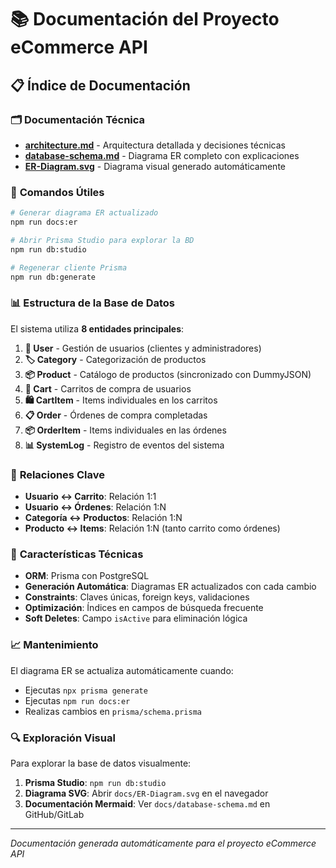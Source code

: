 # 📚 Documentación del Proyecto eCommerce API

## 📋 Índice de Documentación

### 🗂️ **Documentación Técnica**
- **[architecture.md](./architecture.md)** - Arquitectura detallada y decisiones técnicas
- **[database-schema.md](./database-schema.md)** - Diagrama ER completo con explicaciones
- **[ER-Diagram.svg](./ER-Diagram.svg)** - Diagrama visual generado automáticamente

### 🔧 **Comandos Útiles**

```bash
# Generar diagrama ER actualizado
npm run docs:er

# Abrir Prisma Studio para explorar la BD
npm run db:studio

# Regenerar cliente Prisma
npm run db:generate
```

### 📊 **Estructura de la Base de Datos**

El sistema utiliza **8 entidades principales**:

1. **👤 User** - Gestión de usuarios (clientes y administradores)
2. **🏷️ Category** - Categorización de productos
3. **📦 Product** - Catálogo de productos (sincronizado con DummyJSON)
4. **🛒 Cart** - Carritos de compra de usuarios
5. **🛍️ CartItem** - Items individuales en los carritos
6. **📋 Order** - Órdenes de compra completadas
7. **📦 OrderItem** - Items individuales en las órdenes
8. **📊 SystemLog** - Registro de eventos del sistema

### 🔗 **Relaciones Clave**

- **Usuario ↔ Carrito**: Relación 1:1
- **Usuario ↔ Órdenes**: Relación 1:N
- **Categoría ↔ Productos**: Relación 1:N
- **Producto ↔ Items**: Relación 1:N (tanto carrito como órdenes)

### 🎯 **Características Técnicas**

- **ORM**: Prisma con PostgreSQL
- **Generación Automática**: Diagramas ER actualizados con cada cambio
- **Constraints**: Claves únicas, foreign keys, validaciones
- **Optimización**: Índices en campos de búsqueda frecuente
- **Soft Deletes**: Campo `isActive` para eliminación lógica

### 📈 **Mantenimiento**

El diagrama ER se actualiza automáticamente cuando:
- Ejecutas `npx prisma generate`
- Ejecutas `npm run docs:er`
- Realizas cambios en `prisma/schema.prisma`

### 🔍 **Exploración Visual**

Para explorar la base de datos visualmente:

1. **Prisma Studio**: `npm run db:studio`
2. **Diagrama SVG**: Abrir `docs/ER-Diagram.svg` en el navegador
3. **Documentación Mermaid**: Ver `docs/database-schema.md` en GitHub/GitLab

---

*Documentación generada automáticamente para el proyecto eCommerce API*
